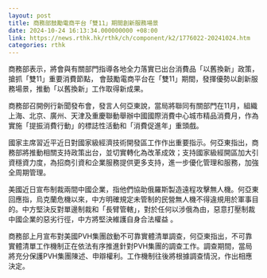 ```yaml
---
layout: post
title: 商務部鼓勵電商平台「雙11」期間創新服務場景
date: 2024-10-24 16:13:34.000000000 +08:00
link: https://news.rthk.hk/rthk/ch/component/k2/1776022-20241024.htm
categories: rthk
---
```


商務部表示，將會與有關部門指導各地全力落實已出台消費品「以舊換新」政策，搶抓「雙11」重要消費節點， 會鼓勵電商平台在「雙11」期間，發揮優勢以創新服務場景，推動「以舊換新」工作取得新成果。

商務部召開例行新聞發布會，發言人何亞東說，當局將聯同有關部門在11月，組織上海、北京、廣州、天津及重慶聯動舉辦中國國際消費中心城市精品消費月，作為實施「提振消費行動」的標誌性活動和「消費促進年」重頭戲。

國家主席習近平近日對國家級經濟技術開發區工作作出重要指示。何亞東指出，商務部將推動相關支持政策出台，並切實轉化為改革成效；支持國家級經開區加大引資穩資力度，為招商引資和企業服務提供更多支持，進一步優化管理和服務，加強全周期管理。

美國近日宣布制裁兩間中國企業，指他們協助俄羅斯製造遠程攻擊無人機。何亞東回應指，烏克蘭危機以來，中方明確規定未管制的民營無人機不得違規用於軍事目的。中方堅決反對單邊制裁和「長臂管轄」，對於任何以涉俄為由，惡意打壓制裁中國企業的惡劣行徑，中方將堅決維護自身合法權益 。

商務部上月宣布對美國PVH集團啟動不可靠實體清單調查，何亞東指出，不可靠實體清單工作機制正在依法有序推進針對PVH集團的調查工作。調查期間，當局將充分保護PVH集團陳述、申辯權利。工作機制往後將根據調查情況，作出相應決定。
